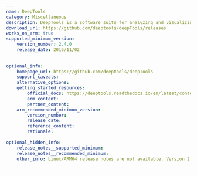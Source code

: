 ```yaml
---
name: DeepTools
category: Miscellaneous
description: DeepTools is a software suite for analyzing and visualizing high-throughput sequencing data, particularly in genomics and epigenomics research.
download_url: https://github.com/deeptools/deepTools/releases
works_on_arm: true
supported_minimum_version:
    version_number: 2.4.0
    release_date: 2016/11/02
 
 
optional_info:
    homepage_url: https://github.com/deeptools/deepTools
    support_caveats:
    alternative_options:
    getting_started_resources:
        official_docs: https://deeptools.readthedocs.io/en/latest/content/installation.html
        arm_content:
        partner_content:
    arm_recommended_minimum_version:
        version_number:
        release_date:
        reference_content:
        rationale:
 
optional_hidden_info:
    release_notes__supported_minimum:
    release_notes__recommended_minimum:
    other_info: Linux/ARM64 release notes are not available. Version 2.4.0 has been successfully installed and tested on the Neoverse N1, prior versions are failing to build.
 
---
```


